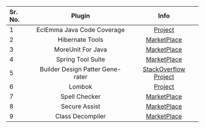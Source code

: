 
Sr. No.        | Plugin           | Info
| :------------- |:-------------:| :-----:|
| 1      | EclEmma Java Code Coverage  | [Project](https://www.eclemma.org/) 
| 2      | Hibernate Tools  | [MarketPlace](https://marketplace.eclipse.org/content/jboss-tools)
| 3      | MoreUnit For Java  | [MarketPlace](https://marketplace.eclipse.org/content/moreunit)
| 4      | Spring Tool Suite  | [MarketPlace](https://marketplace.eclipse.org/content/spring-tools-4-aka-spring-tool-suite-4)
| 5      | Builder Design Patter Gene-rater  | [StackOverflow](https://stackoverflow.com/questions/29493898/automatically-create-builder-for-class-in-eclipse) [Project](https://code.google.com/archive/p/bpep/)
| 6      | Lombok | [Project](https://projectlombok.org/)
| 7		 | Spell Checker | [MarketPlace](https://marketplace.eclipse.org/content/jdt-spelling#.U8drE7E3n34)
| 8    | Secure Assist | [MarketPlace](https://marketplace.eclipse.org/content/cigital-secureassist)
| 9    | Class Decompiler | [MarketPlace](http://marketplace.eclipse.org/marketplace-client-intro?mpc_install=3644319)
